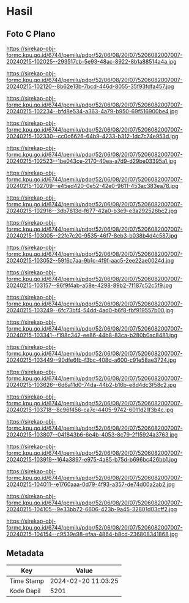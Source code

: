 # Hasil

## Foto C Plano

https://sirekap-obj-formc.kpu.go.id/6744/pemilu/pdpr/52/06/08/20/07/5206082007007-20240215-102025--293517cb-5e93-48ac-8922-8b1a88514a4a.jpg

https://sirekap-obj-formc.kpu.go.id/6744/pemilu/pdpr/52/06/08/20/07/5206082007007-20240215-102120--8b62e13b-7bcd-446d-8055-35f93fdfa457.jpg

https://sirekap-obj-formc.kpu.go.id/6744/pemilu/pdpr/52/06/08/20/07/5206082007007-20240215-102234--bfd8e534-a363-4a79-b950-69f516900be4.jpg

https://sirekap-obj-formc.kpu.go.id/6744/pemilu/pdpr/52/06/08/20/07/5206082007007-20240215-102330--cc0c6626-64b9-4233-b312-1dc7c74e953d.jpg

https://sirekap-obj-formc.kpu.go.id/6744/pemilu/pdpr/52/06/08/20/07/5206082007007-20240215-102523--1be043ce-2170-40ea-a7d9-d29be03395a1.jpg

https://sirekap-obj-formc.kpu.go.id/6744/pemilu/pdpr/52/06/08/20/07/5206082007007-20240215-102709--e45ed420-0e52-42e0-9611-453ac383ea78.jpg

https://sirekap-obj-formc.kpu.go.id/6744/pemilu/pdpr/52/06/08/20/07/5206082007007-20240215-102916--3db7813d-f677-42a0-b3e9-e3a292526bc2.jpg

https://sirekap-obj-formc.kpu.go.id/6744/pemilu/pdpr/52/06/08/20/07/5206082007007-20240215-103005--22fe7c20-9535-46f7-8eb3-b038b4d4c587.jpg

https://sirekap-obj-formc.kpu.go.id/6744/pemilu/pdpr/52/06/08/20/07/5206082007007-20240215-103052--59f6c7aa-9b1c-4f9f-aac5-2ee22ae0024d.jpg

https://sirekap-obj-formc.kpu.go.id/6744/pemilu/pdpr/52/06/08/20/07/5206082007007-20240215-103157--96f9f4ab-a58e-4298-89b2-7f187c52c5f9.jpg

https://sirekap-obj-formc.kpu.go.id/6744/pemilu/pdpr/52/06/08/20/07/5206082007007-20240215-103249--6fc73bf4-54dd-4ad0-b6f8-fbf919557b00.jpg

https://sirekap-obj-formc.kpu.go.id/6744/pemilu/pdpr/52/06/08/20/07/5206082007007-20240215-103341--f198c342-ee86-44b8-83ca-b280b0ac8481.jpg

https://sirekap-obj-formc.kpu.go.id/6744/pemilu/pdpr/52/06/08/20/07/5206082007007-20240215-103449--90dfe6fb-f3bc-408d-a600-c91e58ae3724.jpg

https://sirekap-obj-formc.kpu.go.id/6744/pemilu/pdpr/52/06/08/20/07/5206082007007-20240215-103626--6d6a11d0-74da-44b2-b16b-e8d4dc3f58c2.jpg

https://sirekap-obj-formc.kpu.go.id/6744/pemilu/pdpr/52/06/08/20/07/5206082007007-20240215-103718--8c96f456-ca7c-4405-9742-6011d21f3b4c.jpg

https://sirekap-obj-formc.kpu.go.id/6744/pemilu/pdpr/52/06/08/20/07/5206082007007-20240215-103807--041843b6-6e4b-4053-8c79-2f15924a3763.jpg

https://sirekap-obj-formc.kpu.go.id/6744/pemilu/pdpr/52/06/08/20/07/5206082007007-20240215-103919--164a3897-e975-4a85-b75d-b696bc426bb1.jpg

https://sirekap-obj-formc.kpu.go.id/6744/pemilu/pdpr/52/06/08/20/07/5206082007007-20240215-104011--e1760aaa-0d79-4f93-a357-de74d00a2ab2.jpg

https://sirekap-obj-formc.kpu.go.id/6744/pemilu/pdpr/52/06/08/20/07/5206082007007-20240215-104105--9e33bb72-6606-423b-9a45-32801d03cff2.jpg

https://sirekap-obj-formc.kpu.go.id/6744/pemilu/pdpr/52/06/08/20/07/5206082007007-20240215-104154--c9539e98-efaa-4864-b8cd-236808341868.jpg


## Metadata

| Key        | Value               |
| ---------- | ------------------- |
| Time Stamp | 2024-02-20 11:03:25 |
| Kode Dapil | 5201                |




